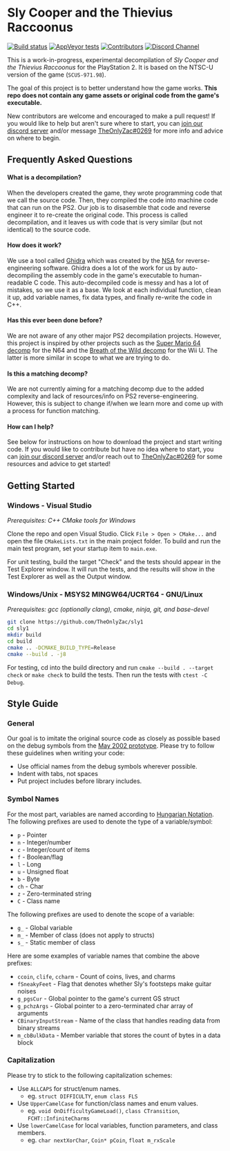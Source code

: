 # Sly Cooper and the Thievius Raccoonus
<!-- Readme badges -->

[![Build status][build-badge]][build-url] [![AppVeyor tests][tests-badge]][tests-url] [![Contributors][contributors-badge]][contributors-url] [![Discord Channel][discord-badge]][discord-url]

<!-- Build status links -->
[build-url]: https://ci.appveyor.com/project/TheOnlyZac/sly1
[build-badge]: https://ci.appveyor.com/api/projects/status/800esepa77ctpv5p?svg=true

<!-- Test status links -->
[tests-url]: https://ci.appveyor.com/project/TheOnlyZac/sly1/build/tests
[tests-badge]: https://img.shields.io/appveyor/tests/theonlyzac/sly1

<!-- Contributors badge links -->
[contributors-url]: https://github.com/theonlyzac/sly1/graphs/contributors
[contributors-badge]: https://img.shields.io/github/contributors/theonlyzac/sly1?color=%23006ED1

<!-- Discord badge links -->
[discord-url]: https://discord.gg/gh5xwfj
[discord-badge]: https://img.shields.io/discord/439454661100175380?color=%23006ED1&logo=discord&logoColor=%23FFFFFF

This is a work-in-progress, experimental decompilation of *Sly Cooper and the Thievius Raccoonus* for the PlayStation 2. It is based on the NTSC-U version of the game (`SCUS-971.98`).

The goal of this project is to better understand how the game works. **This repo does not contain any game assets or original code from the game's executable.**

New contributors are welcome and encouraged to make a pull request! If you would like to help but aren't sure where to start, you can [join our discord server](https://discord.gg/gh5xwfj) and/or message [TheOnlyZac#0269](https://discordapp.com/channels/@me/TheOnlyZac#0269/) for more info and advice on where to begin.

## Frequently Asked Questions

#### What is a decompilation?
When the developers created the game, they wrote programming code that we call the source code. Then, they compiled the code into machine code that can run on the PS2. Our job is to disasemble that code and reverse engineer it to re-create the original code. This process is called decompilation, and it leaves us with code that is very similar (but not identical) to the source code.

#### How does it work?
We use a tool called [Ghidra](https://ghidra-sre.org/) which was created by the [NSA](https://www.nsa.gov/) for reverse-engineering software. Ghidra does a lot of the work for us by auto-decompiling the assembly code in the game's executable to human-readable C code. This auto-decompiled code is messy and has a lot of mistakes, so we use it as a base. We look at each individual function, clean it up, add variable names, fix data types, and finally re-write the code in C++.

#### Has this ever been done before?
We are not aware of any other major PS2 decompilation projects. However, this project is inspired by other projects such as the [Super Mario 64 decomp](https://github.com/n64decomp/sm64) for the N64 and the [Breath of the Wild decomp](https://github.com/zeldaret/botw) for the Wii U. The latter is more similar in scope to what we are trying to do.

#### Is this a matching decomp?
We are not currently aiming for a matching decomp due to the added complexity and lack of resources/info on PS2 reverse-engineering. However, this is subject to change if/when we learn more and come up with a process for function matching.

#### How can I help?
See below for instructions on how to download the project and start writing code. If you would like to contribute but have no idea where to start, you can [join our discord server](https://discord.gg/gh5xwfj) and/or reach out to [TheOnlyZac#0269](https://discordapp.com/channels/@me/TheOnlyZac#0269/) for some resources and advice to get started!

## Getting Started

### Windows - Visual Studio

*Prerequisites: C++ CMake tools for Windows*

Clone the repo and open Visual Studio. Click `File > Open > CMake...` and open the file `CMakeLists.txt` in the main project folder. To build and run the main test program, set your startup item to `main.exe`.

For unit testing, build the target "Check" and the tests should appear in the Test Explorer window. It will run the tests, and the results will show in the Test Explorer as well as the Output window.

### Windows/Unix - MSYS2 MINGW64/UCRT64 - GNU/Linux

*Prerequisites: gcc (optionally clang), cmake, ninja, git, and base-devel*

```bash
git clone https://github.com/TheOnlyZac/sly1
cd sly1
mkdir build
cd build
cmake .. -DCMAKE_BUILD_TYPE=Release
cmake --build . -j8
```

For testing, cd into the build directory and run `cmake --build . --target check` or `make check` to build the tests. Then run the tests with `ctest -C Debug`.

## Style Guide

### General

Our goal is to imitate the original source code as closely as possible based on the debug symbols from the [May 2002 prototype](https://hiddenpalace.org/Sly_Cooper_and_the_Thievius_Raccoonus_(May_19,_2002_prototype)). Please try to follow these guidelines when writing your code:
* Use official names from the debug symbols wherever possible.
* Indent with tabs, not spaces
* Put project includes before library includes.

### Symbol Names

For the most part, variables are named according to [Hungarian Notation](https://en.wikipedia.org/wiki/Hungarian_notation). The following prefixes are used to denote the type of a variable/symbol:
* `p` - Pointer
* `n` - Integer/number
* `c` - Integer/count of items
* `f` - Boolean/flag
* `l` - Long
* `u` - Unsigned float
* `b` - Byte
* `ch` - Char
* `z` - Zero-terminated string
* `C` - Class name

The following prefixes are used to denote the scope of a variable:
* `g_` - Global variable
* `m_` - Member of class (does not apply to structs)
* `s_` - Static member of class

Here are some examples of variable names that combine the above prefixes:
* `ccoin`, `clife`, `ccharm` - Count of coins, lives, and charms
* `fSneakyFeet` - Flag that denotes whether Sly's footsteps make guitar noises
* `g_pgsCur` - Global pointer to the game's current GS struct
* `g_pchzArgs` - Global pointer to a zero-terminated char array of arguments
* `CBinaryInputStream` - Name of the class that handles reading data from binary streams
* `m_cbBulkData` - Member variable that stores the count of bytes in a data block

### Capitalization

Please try to stick to the following capitalization schemes:
* Use `ALLCAPS` for struct/enum names.
    * eg. `struct DIFFICULTY`, `enum class FLS`
* Use `UpperCamelCase` for function/class names and enum values.
    * eg. `void OnDifficultyGameLoad()`, `class CTransition`, `FCHT::InfiniteCharms`
* Use `lowerCamelCase` for local variables, function parameters, and class members.
    * eg. `char nextXorChar`, `Coin* pCoin`, `float m_rxScale`
